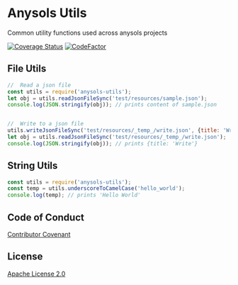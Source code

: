 # Anysols Utils
Common utility functions used across anysols projects

[![Coverage Status](https://coveralls.io/repos/github/anysols/anysols-utils/badge.svg?branch=master)](https://coveralls.io/github/anysols/anysols-utils?branch=master)
[![CodeFactor](https://www.codefactor.io/repository/github/anysols/anysols-utils/badge)](https://www.codefactor.io/repository/github/anysols/anysols-utils)

## File Utils
```js
//  Read a json file
const utils = require('anysols-utils');
let obj = utils.readJsonFileSync('test/resources/sample.json');
console.log(JSON.stringify(obj)); // prints content of sample.json


//  Write to a json file
utils.writeJsonFileSync('test/resources/_temp_/write.json', {title: 'Write'});
let obj = utils.readJsonFileSync('test/resources/_temp_/write.json');
console.log(JSON.stringify(obj)); // prints {title: 'Write'}
```

## String Utils
```js
const utils = require('anysols-utils');
const temp = utils.underscoreToCamelCase('hello_world');
console.log(temp); // prints 'Hello World'
```

## Code of Conduct
[Contributor Covenant](/CODE_OF_CONDUCT.md)

## License
[Apache License 2.0](/LICENSE)
